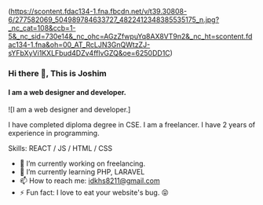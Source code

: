 (https://scontent.fdac134-1.fna.fbcdn.net/v/t39.30808-6/277582069_504989784633727_4822412348385535175_n.jpg?_nc_cat=108&ccb=1-5&_nc_sid=730e14&_nc_ohc=AGzZfwpuYq8AX8VT9n2&_nc_ht=scontent.fdac134-1.fna&oh=00_AT_RcLJN3GnQWtzZJ-sYFbXyVi1KXLFbud4DZv4fflvGZQ&oe=6250DD1C)

### Hi there 👋, This is Joshim
#### I am a web designer and  developer.
![I am a web designer and  developer.]

I have completed diploma degree in CSE. I am a freelancer. I have 2 years of experience in programming.

Skills: REACT / JS / HTML / CSS

- 🔭 I’m currently working on freelancing. 
- 🌱 I’m currently learning PHP, LARAVEL 
- 📫 How to reach me: idkhs8211@gmail.com 
- ⚡ Fun fact: I love to eat your website's bug. 😝 




